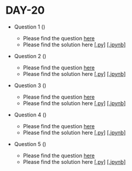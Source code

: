 # DAY-20

* Question 1 ()
    * Please find the question [here](./Question-1/question.pdf)
    * Please find the solution here [[.py]](./Question-1/solution.py) [[.ipynb]](./Question-1/solution.ipynb)

* Question 2 ()
    * Please find the question [here](./Question-2/question.pdf)
    * Please find the solution here [[.py]](./Question-2/solution.py) [[.ipynb]](./Question-2/solution.ipynb)

* Question 3 ()
    * Please find the question [here]()
    * Please find the solution here [[.py]](./Question-3/solution.py) [[.ipynb]](./Question-3/solution.ipynb)

* Question 4 ()
    * Please find the question [here]()
    * Please find the solution here [[.py]](./Question-4/solution.py) [[.ipynb]](./Question-4/solution.ipynb)

* Question 5 ()
    * Please find the question [here](./Question-5/question.pdf)
    * Please find the solution here [[.py]](./Question-5/solution.py) [[.ipynb]](./Question-5/solution.ipynb)
